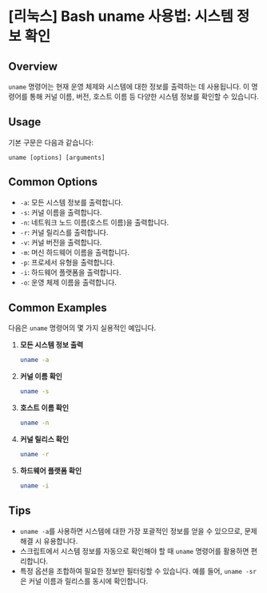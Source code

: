# [리눅스] Bash uname 사용법: 시스템 정보 확인

## Overview
`uname` 명령어는 현재 운영 체제와 시스템에 대한 정보를 출력하는 데 사용됩니다. 이 명령어를 통해 커널 이름, 버전, 호스트 이름 등 다양한 시스템 정보를 확인할 수 있습니다.

## Usage
기본 구문은 다음과 같습니다:
```
uname [options] [arguments]
```

## Common Options
- `-a`: 모든 시스템 정보를 출력합니다.
- `-s`: 커널 이름을 출력합니다.
- `-n`: 네트워크 노드 이름(호스트 이름)을 출력합니다.
- `-r`: 커널 릴리스를 출력합니다.
- `-v`: 커널 버전을 출력합니다.
- `-m`: 머신 하드웨어 이름을 출력합니다.
- `-p`: 프로세서 유형을 출력합니다.
- `-i`: 하드웨어 플랫폼을 출력합니다.
- `-o`: 운영 체제 이름을 출력합니다.

## Common Examples
다음은 `uname` 명령어의 몇 가지 실용적인 예입니다.

1. **모든 시스템 정보 출력**
   ```bash
   uname -a
   ```

2. **커널 이름 확인**
   ```bash
   uname -s
   ```

3. **호스트 이름 확인**
   ```bash
   uname -n
   ```

4. **커널 릴리스 확인**
   ```bash
   uname -r
   ```

5. **하드웨어 플랫폼 확인**
   ```bash
   uname -i
   ```

## Tips
- `uname -a`를 사용하면 시스템에 대한 가장 포괄적인 정보를 얻을 수 있으므로, 문제 해결 시 유용합니다.
- 스크립트에서 시스템 정보를 자동으로 확인해야 할 때 `uname` 명령어를 활용하면 편리합니다.
- 특정 옵션을 조합하여 필요한 정보만 필터링할 수 있습니다. 예를 들어, `uname -sr`은 커널 이름과 릴리스를 동시에 확인합니다.